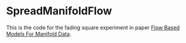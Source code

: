 # SpreadManifoldFlow

This is the code for the fading square experiment in paper [Flow Based Models For Manifold Data](https://arxiv.org/pdf/2109.14216.pdf).
